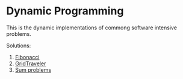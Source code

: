# Dynamic Programming

This is the dynamic implementations of commong software intensive problems.

Solutions:
1. [Fibonacci](https://github.com/LuizGuerra/Dynamic-Programming/blob/main/Java/Fibonacci.java)
2. [GridTraveler](https://github.com/LuizGuerra/Dynamic-Programming/blob/main/Java/GridTraveler.java)
3. [Sum problems](https://github.com/LuizGuerra/Dynamic-Programming/blob/main/Java/Sum.java)
